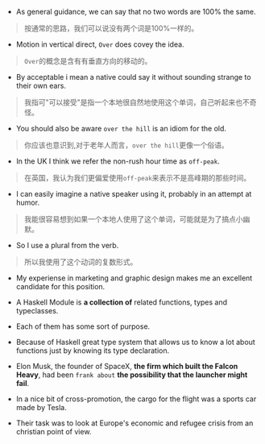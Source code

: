 
* As general guidance, we can say that no two words are 100% the same.

> 按通常的思路，我们可以说没有两个词是100%一样的。

* Motion in vertical direct, `Over` does covey the idea.

> `Over`的概念是含有有垂直方向的移动的。

* By acceptable i mean a native could say it without sounding strange to their own ears.

> 我指可"可以接受"是指一个本地很自然地使用这个单词，自己听起来也不奇怪。

* You should also be aware `over the hill` is an idiom for the old.

> 你应该也意识到,对于老年人而言，`over the hill`更像一个俗语。

* In the UK I think we refer the non-rush hour time as `off-peak`.

> 在英国，我认为我们更偏爱使用`off-peak`来表示不是高峰期的那些时间。

* I can easily imagine a native speaker using it, probably in an attempt at humor.

> 我能很容易想到如果一个本地人使用了这个单词，可能就是为了搞点小幽默。

* So I use a plural from the verb.

> 所以我使用了这个动词的复数形式。

* My experiense in marketing and graphic design makes me an excellent candidate for this position.

* A Haskell Module is **a collection of** related functions, types and typeclasses.

* Each of them has some sort of purpose.

* Because of Haskell great type system that allows us to know a lot about functions
just by knowing its type declaration.

* Elon Musk, the founder of SpaceX, **the firm which built the Falcon Heavy**, had been
`frank about` **the possibility that the launcher might fail**.

* In a nice bit of cross-promotion, the cargo for the flight was a sports car made by Tesla.

* Their task was to look at Europe's economic and refugee crisis from an christian point of view.
